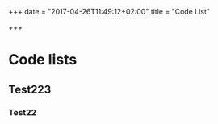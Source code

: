 +++
date = "2017-04-26T11:49:12+02:00"
title = "Code List"

+++


# Code lists


## Test223

### Test22

